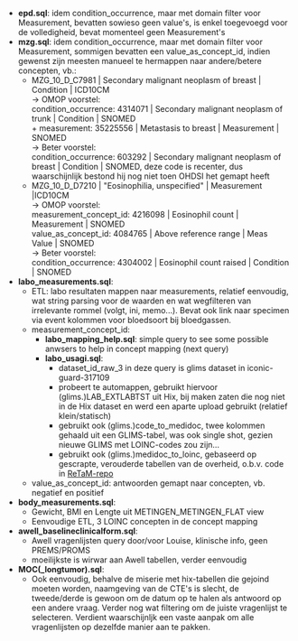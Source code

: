 - **epd.sql**: idem condition_occurrence, maar met domain filter voor Measurement, bevatten sowieso geen value's, is enkel toegevoegd voor de volledigheid, bevat momenteel geen Measurement's
- **mzg.sql**: idem condition_occurrence, maar met domain filter voor Measurement, sommigen bevatten een value_as_concept_id, indien gewenst zijn meesten manueel te hermappen naar andere/betere concepten, vb.:
  - MZG_10_D_C7981 | Secondary malignant neoplasm of breast | Condition | ICD10CM  
    -> OMOP voorstel:  
        condition_occurrence: 4314071 | Secondary malignant neoplasm of trunk | Condition | SNOMED  
        + measurement: 35225556 | Metastasis to breast | Measurement | SNOMED  
    -> Beter voorstel:  
        condition_occurrence: 603292 | Secondary malignant neoplasm of breast | Condition | SNOMED, deze code is recenter, dus waarschijnlijk bestond hij nog niet toen OHDSI het gemapt heeft  
  - MZG_10_D_D7210 | "Eosinophilia, unspecified" | Measurement |ICD10CM  
    -> OMOP voorstel:  
        measurement_concept_id: 4216098 | Eosinophil count | Measurement | SNOMED  
        value_as_concept_id: 4084765 | Above reference range | Meas Value | SNOMED  
    -> Beter voorstel:  
        condition_occurrence: 4304002 | Eosinophil count raised | Condition | SNOMED  
- **labo_measurements.sql**:
  - ETL: labo resultaten mappen naar measurements, relatief eenvoudig, wat string parsing voor de waarden en wat wegfilteren van irrelevante rommel (volgt, ini, memo...). Bevat ook link naar specimen via event kolommen voor bloedsoort bij bloedgassen.
  - measurement_concept_id:
    - **labo_mapping_help.sql**: simple query to see some possible anwsers to help in concept mapping (next query)
    - **labo_usagi.sql**:
      - dataset_id_raw_3 in deze query is glims dataset in iconic-guard-317109
      - probeert te automappen, gebruikt hiervoor (glims.)LAB_EXTLABTST uit Hix, bij maken zaten die nog niet in de Hix dataset en werd een aparte upload gebruikt (relatief klein/statisch)
      - gebruikt ook (glims.)code_to_medidoc, twee kolommen gehaald uit een GLIMS-tabel, was ook single shot, gezien nieuwe GLIMS met LOINC-codes zou zijn...
      - gebruikt ook (glims.)medidoc_to_loinc, gebaseerd op gescrapte, verouderde tabellen van de overheid, o.b.v. code in [ReTaM-repo](https://github.com/RADar-AZDelta/OMOP-lab-mappings-ReTaM)
  - value_as_concept_id: antwoorden gemapt naar concepten, vb. negatief en positief
- **body_measurements.sql**:
  - Gewicht, BMI en Lengte uit METINGEN_METINGEN_FLAT view
  - Eenvoudige ETL, 3 LOINC concepten in de concept mapping
- **awell_baselineclinicalform.sql**:
  - Awell vragenlijsten query door/voor Louise, klinische info, geen PREMS/PROMS
  - moeilijkste is wirwar aan Awell tabellen, verder eenvoudig
- **MOC(_longtumor).sql**:
  - Ook eenvoudig, behalve de miserie met hix-tabellen die gejoind moeten worden, naamgeving van de CTE's is slecht, de tweede/derde is gewoon om de datum op te halen als antwoord op een andere vraag. Verder nog wat filtering om de juiste vragenlijst te selecteren. Verdient waarschijnljk een vaste aanpak om alle vragenlijsten op dezelfde manier aan te pakken.

